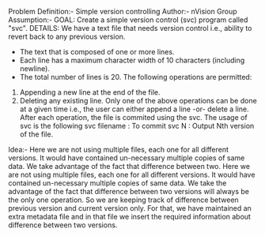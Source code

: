 Problem Definition:- Simple version controlling
Author:-
	nVision Group
Assumption:-
GOAL:
Create a simple version control (svc) program called "svc".
DETAILS:
We have a text file that needs version control i.e., ability to revert back
to any previous version.  
- The text that is composed of one or more lines.
- Each line has a maximum character width of 10 characters (including newline).
- The total number of lines is 20.
The following operations are permitted:
1. Appending a new line at the end of the file.
2. Deleting any existing line.
Only one of the above operations can be done at a given time i.e., the user can either append a line -or- delete a line. After each operation, the file is commited using the svc. 
The usage of svc is the following
svc filename   : To commit
svc N          : Output Nth version of the file.

Idea:-
Here we are not using multiple files, each one for all different versions.
It would have contained un-necessary multiple copies of same data.
We take advantage of the fact that difference between two.
Here we are not using multiple files, each one for all different versions.
It would  have contained un-necessary multiple copies of same data.
We take the advantage of the fact that difference between two versions will always be the only one operation. So we are keeping track of difference between previous version and current version only.
For that, we have maintained an extra metadata file and in that file we insert the required information about difference between two versions.
 



